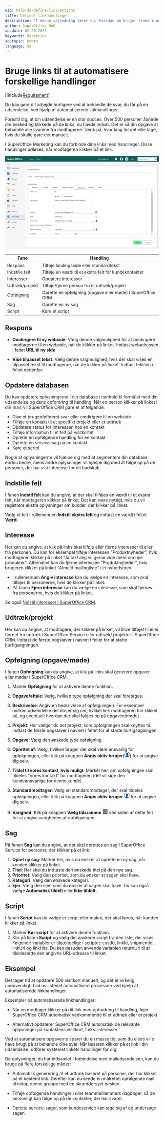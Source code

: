 ```yaml
---
uid: help-da-define-link-actions
title: Definer linkhandlinger
description: "I denne vejledning lærer du, hvordan du bruger links i udsendelser til at automatisere handlinger."
author: SuperOffice RnD
so.date: 02.20.2023
keywords: Marketing
so.topic: howto
language: da
---
```


# Bruge links til at automatisere forskellige handlinger

[!include[Requirement](includes/req-marketing.md)]

Du kan gøre dit arbejde hurtigere ved at behandle de svar, du får på en udsendelse, ved hjælp af automatiserede linkhandlinger.

Forestil dig, at din udsendelse er en stor succes. Over 500 personer åbnede din besked og klikkede på de links, du havde indsat. Det er så din opgave at behandle alle svarene fra modtagerne. Tænk på, hvor lang tid det ville tage, hvis du skulle gøre det manuelt.

I SuperOffice Marketing kan du forbinde dine links med handlinger. Disse handlinger udløses, når modtageren klikker på et link.

![Definere linkhandlinger -screenshot][img3]

| Fane | Handling |
|---|---|
| Respons | Tilføje landingsside eller standardtekst |
| Indstille felt | Tilføje en værdi til et ekstra felt for kundekontakter |
| Interesser | Opdatere interesser |
| Udtræk/projekt | Tilføje/fjerne person fra et udtræk/projekt |
| Opfølgning | Oprette en opfølgning (opgave eller møde) i SuperOffice CRM |
| Sag | Oprette en ny sag |
| Script | Køre et script |

## Respons

* **Omdirigere til ny webside**: Vælg denne valgmulighed for at omdirigere modtagerne til en webside, når de klikker på linket. Indtast webadressen i feltet **URL til ny side**.

* **Vise tilpasset tekst**: Vælg denne valgmulighed, hvis der skal vises en tilpasset tekst til modtagerne, når de klikker på linket. Indtast teksten i feltet nedenfor.

## Opdatere databasen

Du kan opdatere oplysningerne i din database i henhold til formålet med din udsendelse og dens opfordring til handling. Når en person klikker på linket i din mail, vil SuperOffice CRM gøre et af følgende:

* Give et brugerdefineret svar eller omdirigere til en webside
* Tilføje en kontakt til et specifikt projekt eller et udtræk
* Opdatere status for interessen hos en kontakt
* Tilføje information til et felt på visitkortet
* Oprette en opfølgende handling for en kontakt
* Oprette en service-sag på en kontakt
* Køre et script

Nogle af oplysningerne vil hjælpe dig med at segmentere din database endnu bedre, mens andre oplysninger vil hjælpe dig med at følge op på de personer, der har vist interesse for dit budskab.

## Indstille felt

I fanen **Indstil felt** kan du angive, at der skal tilføjes en værdi til et ekstra felt, når modtageren klikker på linket. Det kan være nyttigt, hvis du vil registrere ekstra oplysninger om kunder, der klikker på linket.

Vælg et felt i rullemenuen **Indstil ekstra felt** og indtast en værdi i feltet **Værdi**.

## <a id="interests" />Interesse

Her kan du angive, at klik på links skal tilføje eller fjerne interesser til eller fra personen. Du kan for eksempel tilføje interessen "Produktnyheder", hvis modtageren klikker på linket "Ja tak! Jeg vil gerne vide mere om nye produkter". Alternativt kan du fjerne interessen "Produktnyheder", hvis brugeren klikker på linket "Afmeld mailingliste" i et nyhedsbrev.

* I rullemenuen **Angiv interesse** kan du vælge en interesse, som skal tilføjes til personerne, hvis de klikker på linket.
* På fanen **Fjern interesse** kan du vælge en interesse, som skal fjernes fra personerne, hvis de klikker på linket.

Se også [Nulstil interesser i SuperOffice CRM][1].

## Udtræk/projekt

Her kan du angive, at modtagere, der klikker på linket, vil blive tilføjet til eller fjernet fra udtræk i SuperOffice Service eller udtræk/ projekter i SuperOffice CRM. Indtast de første bogstaver i navnet i feltet for at starte hurtigsøgningen.

## Opfølgning (opgave/møde)

I fanen **Opfølgning** kan du angive, at klik på links skal generere opgaver eller møder i SuperOffice CRM.

1. Markér **Opfølgning** for at aktivere denne funktion.

2. **Opgave/aftale**: Vælg, hvilken type opfølgning der skal foretages.

3. **Beskrivelse**: Angiv en beskrivelse af opfølgningen. For eksempel hvilken udsendelse det drejer sig om, hvilket link modtageren har klikket på, og eventuelt hvordan der skal følges op på opgaven/mødet.

4. **Projekt**: Her vælger du det projekt, som opfølgningen skal knyttes til. Indtast de første bogstaver i navnet i feltet for at starte hurtigsøgningen.

5. **Opgave**: Vælg den ønskede type opfølgning.

6. **Oprettet af**: Vælg, hvilken bruger der skal være ansvarlig for opfølgningen, eller klik på knappen **Angiv aktiv bruger**(![ikon][img1]) for at angive dig selv.

7. **Tildel til vores kontakt, hvis muligt**: Markér her, om opfølgningen skal tildeles "vores kontakt" for modtageren (det vil sige den kundeansvarlige for denne kunde).

8. **Standardmodtager**: Vælg en standardmodtager, der skal tildeles opfølgningen, eller klik på knappen **Angiv aktiv bruger** ![(ikonet)][img1] for at angive dig selv.

9. **Varighed**: Klik på knappen **Vælg tidsramme** ![ikonet)][img2] ved siden af dette felt for at angive varigheden af opfølgningen.

## Sag

På fanen **Sag** kan du angive, at der skal oprettes en sag i SuperOffice Service for personer, der klikker på et link.

1. **Opret ny sag**: Markér her, hvis du ønsker at oprette en ny sag, når kunden klikker på linket.
2. **Titel**: Her skal du indtaste den ønskede titel på den nye sag.
3. **Prioritet**: Vælg den prioritet, som du ønsker at sagen skal have.
4. **Kategori**: Vælg den ønskede kategori.
5. **Ejer**: Vælg den ejer, som du ønsker at sagen skal have. Du kan også vælge **Automatisk tildelt** eller **Ikke tildelt**.

## Script

I fanen **Script** kan du vælge et script eller makro, der skal køres, når kunden klikker på linket.

1. Marker **Kør script** for at aktivere denne funktion.
2. Klik på listen **Script** og vælg det ønskede script fra den liste, der vises. Følgende variabler er tilgængelige i scriptet: custId, linkId, shipmentId, linkUrl og linkHits. Du kan desuden anvende variablen returnUrl til at tilsidesætte den angivne URL-adresse til linket.

## Eksempel

Det tager tid at opdatere 500 visitkort manuelt, og det er virkelig unødvendigt. Lad os i stedet automatisere processen ved hjælp af automatiserede linkhandlinger.

Eksempler på automatiserede linkhandlinger:

* Når en modtager klikker på dit link med opfordring til handling, føjer SuperOffice CRM automatisk vedkommende til et udtræk eller et projekt.

* Alternativt opdaterer SuperOffice CRM automatisk de relevante oplysninger på kontaktens visitkort, f.eks. interesser.

Ved at automatisere opgaverne sparer du en masse tid, som du ellers ville have brugt på at behandle dine svar. Når læseren klikker på et link i din udsendelse, udfører systemet linkets handlinger for dig!

De oplysninger, du har indsamlet i forbindelse med mailudsendelsen, kan du bruge på flere forskellige måder:

* Automatisk generering af et udtræk baseret på personer, der har klikket på et bestemt link.  Derefter kan du sende en målrettet opfølgende mail til netop denne gruppe med en skræddersyet besked.

* Tilføje opfølgende handlinger i dine teammedlemmers dagbøger, så de personligt kan følge op på de kontakter, der har svaret.

* Oprette service-sager, som kundeservice kan tage sig af og undersøge sagen.

<!-- Referenced links -->
[1]: ../../mailing/learn/create/add-unsubscribe-link.md#clear-interests

<!-- Referenced images -->
[img1]: ../../../../../common/icons/nav-contact.png
[img2]: ../../../../../common/icons/pref-diary.png
[img3]: ../../../../media/loc/en/marketing/link-properties-follow-up.png
